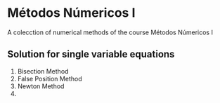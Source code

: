 # Métodos Númericos I
A colecction of numerical methods of the course Métodos Númericos I

## Solution for single variable equations

1. Bisection Method
2. False Position Method
3. Newton Method
4.

